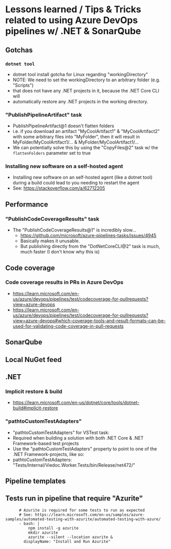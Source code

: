 # Lessons learned / Tips & Tricks related to using Azure DevOps pipelines w/ .NET & SonarQube

## Gotchas
### `dotnet tool`
- dotnet tool install gotcha for Linux regarding "workingDirectory"
- NOTE: We need to set the workingDirectory to an arbitrary folder (e.g. "Scripts")
- that does not have any .NET projects in it, because the .NET Core CLI will
- automatically restore any .NET projects in the working directory.

### "PublishPipelineArtifact" task
- PublishPipelineArtifact@1 doesn't flatten folders
- i.e. if you download an artifact "MyCoolArtifact1" &  "MyCoolArtifact2" with some arbitrary files into "MyFolder", then it will result in MyFolder/MyCoolArtifact1/... & MyFolder/MyCoolArtifact1/...
- We can potentially solve this by using the "CopyFiles@2" task w/ the `flattenFolders` parameter set to true

### Installing new software on a self-hosted agent
- Installing new software on an self-hosted agent (like a dotnet tool) during a build could lead to you needing to restart the agent
- See: https://stackoverflow.com/a/62712205

## Performance
### "PublishCodeCoverageResults" task
- The "PublishCodeCoverageResults@1" is incredibly slow...
  - https://github.com/microsoft/azure-pipelines-tasks/issues/4945
  - Basically makes it unusable.
  - But publishing directly from the "DotNetCoreCLI@2" task is much, much faster (I don't know why this is)

## Code coverage
### Code coverage results in PRs in Azure DevOps
- https://learn.microsoft.com/en-us/azure/devops/pipelines/test/codecoverage-for-pullrequests?view=azure-devops
- https://learn.microsoft.com/en-us/azure/devops/pipelines/test/codecoverage-for-pullrequests?view=azure-devops#which-coverage-tools-and-result-formats-can-be-used-for-validating-code-coverage-in-pull-requests

## SonarQube

## Local NuGet feed

## .NET
### Implicit restore & build
- https://learn.microsoft.com/en-us/dotnet/core/tools/dotnet-build#implicit-restore

### "pathtoCustomTestAdapters"
- "pathtoCustomTestAdapters" for VSTest task:
- Required when building a solution with both .NET Core & .NET Framework-based test projects
- Use the "pathtoCustomTestAdapters" property to point to one of the .NET Framework-projects, like so:
- pathtoCustomTestAdapters: "Tests/Internal/Viedoc.Worker.Tests/bin/Release/net472/"

## Pipeline templates

## Tests run in pipeline that require "Azurite"
```
      # Azurite is required for some tests to run as expected
      # See: https://learn.microsoft.com/en-us/samples/azure-samples/automated-testing-with-azurite/automated-testing-with-azure/
      - bash: |
          npm install -g azurite
          mkdir azurite
          azurite --silent --location azurite &
        displayName: "Install and Run Azurite"
```
